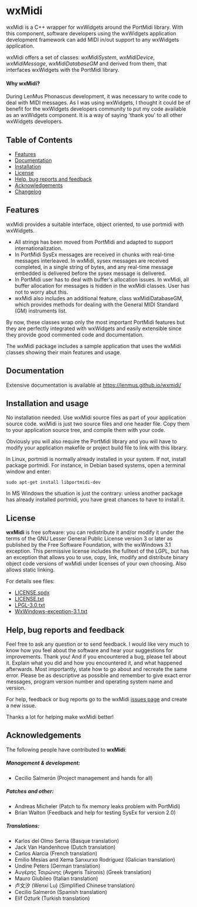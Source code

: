 # wxMidi
wxMidi is a C++ wrapper for wxWidgets around the PortMidi library. With this component, software developers using the wxWidgets application development framework can add MIDI in/out support to any wxWidgets application. 

wxMidi offers a set of classes: *wxMidiSystem*, *wxMidiDevice*, *wxMidiMessage*, *wxMidiDatabaseGM* and derived from them, that interfaces wxWidgets with the PortMidi library.

#### Why wxMidi?

During LenMus Phonascus development, it was necessary to write code to deal with MIDI messages. As I was using wxWidgets, I thought it could be of benefit for the wxWidgets developers community to put my code available as an wxWidgets component. It is a way of saying 'thank you' to all other wxWidgets developers.


## Table of Contents

- [Features](#features)
- [Documentation](https://lenmus.github.io/wxmidi/)
- [Installation](#install)
- [License](#license)
- [Help, bug reports and feedback](#help)
- [Acknowledgements](#acknowledge)
- [Changelog](CHANGELOG.txt)


## <a name="features" />Features

wxMidi provides a suitable interface, object oriented, to use portmidi with wxWidgets.
- All strings has been moved from PortMidi and adapted to support internationalization.
- In PortMidi SysEx messages are received in chunks with real-time messages interleaved. In wxMidi, sysex messages are received completed, in a single string of bytes, and any real-time message embedded is delivered before the sysex message is delivered.
- In PortMidi user has to deal with buffer's allocation issues. In wxMidi, all buffer allocation for messages is hidden in the wxMidi classes. User has not to worry abut this.
- wxMidi also includes an additional feature, class wxMidiDatabaseGM, which provides methods for dealing with the General MIDI Standard (GM) instruments list.

By now, these classes wrap only the most important PortMidi features but they are perfectly integrated with wxWidgets and easily extensible since they provide good commented code and documentation.

The wxMidi package includes a sample application that uses the wxMidi classes showing their main features and usage.


## Documentation

Extensive documentation is available at https://lenmus.github.io/wxmidi/

## <a name="install" />Installation and usage

No installation needed. Use wxMidi source files as part of your application source code. wxMidi is just two source files and one header file. Copy them to your application source tree, and compile them with your code.

Obviously you will also require the PortMidi library and you will have to modify your application makefile or project build file to link with this library.

In Linux, portmidi is normally already installed in your system. If not, install package portmidi. For instance, in Debian based systems, open a terminal window and enter:

```
sudo apt-get install libportmidi-dev
```

In MS Windows the situation is just the contrary: unless another package has already installed portmidi, you have great chances to have to install it.



## <a name="license" />License

**wxMidi** is free software: you can redistribute it and/or modify it under the terms of the GNU Lesser General Public License version 3
or later as published by the Free Software Foundation, with the wxWindows 3.1 exception. This permissive license includes the fulltext of the LGPL, but has an exception that allows you to use, copy, link, modify and distribute binary object code versions of wxMidi under licenses of your own choosing. Also allows static linking.

For details see files:
- [LICENSE.spdx](LICENSE.spdx)
- [LICENSE.txt](LICENSE.txt)
- [LPGL-3.0.txt](LPGL-3.0.txt)
- [WxWindows-exception-3.1.txt](WxWindows-exception-3.1.txt)


## <a name="help" />Help, bug reports and feedback

Feel free to ask any question or to send feedback. I would like very much to know how you feel about the software and hear your suggestions for improvements. Thank you! And if you encountered a bug, please tell about it. Explain what you did and how you encountered it, and what happened afterwards. Most importantly, state how to go about and recreate the same error. Please be as descriptive as possible and remember to give exact error messages, program version number and operating system name and version.

For help, feedback or bug reports go to the wxMidi [issues page](https://github.com/lenmus/wxmidi/issues) and create a new issue.

Thanks a lot for helping make wxMidi better!


## <a name="acknowledge" />Acknowledgements

The following people have contributed to **wxMidi**:

##### Management & development:
- Cecilio Salmerón (Project management and hands for all)

##### Patches and other:
- Andreas Micheler (Patch to fix memory leaks problem with PortMidi)
- Brian Walton (Feedback and help for testing SysEx for version 2.0)

##### Translations:
- Karlos del Olmo Serna (Basque translation)
- Jack Van Handenhove (Dutch translation)
- Carlos Alarcia (French translation)
- Emilio Mesías and Xema Sanxurxo Rodríguez (Galician translation)
- Undine Peters (German translation)
- Αυγέρης Τσιρώνης (Avgeris Tsironis) (Greek translation)
- Mauro Giubileo (Italian translation)
- 卢文汐 (Wenxi Lu)  (Simplified Chinese translation)
- Cecilio Salmerón (Spanish translation)
- Elif Ozturk (Turkish translation)



